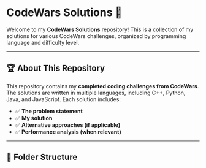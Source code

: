 # CodeWars Solutions 🚀

Welcome to my **CodeWars Solutions** repository! This is a collection of my solutions for various CodeWars challenges, organized by programming language and difficulty level.

---

## 🏆 About This Repository

This repository contains my **completed coding challenges from CodeWars**. The solutions are written in multiple languages, including C++, Python, Java, and JavaScript. Each solution includes:
- ✅ **The problem statement**
- ✅ **My solution**
- ✅ **Alternative approaches (if applicable)**
- ✅ **Performance analysis (when relevant)**

---

## 📁 Folder Structure

